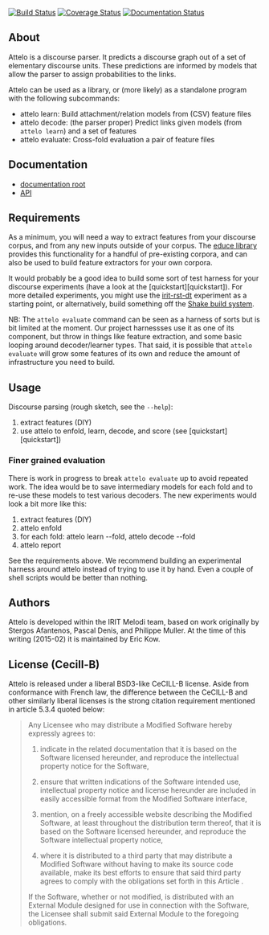 [![Build Status](https://secure.travis-ci.org/kowey/attelo.png)](http://travis-ci.org/kowey/attelo)
[![Coverage Status](https://coveralls.io/repos/kowey/attelo/badge.svg?branch=master)](https://coveralls.io/r/kowey/attelo?branch=master)
[![Documentation Status](https://readthedocs.org/projects/attelo/badge/?version=latest)](https://readthedocs.org/projects/attelo/?badge=latest)

## About

Attelo is a discourse parser. It predicts a discourse graph out of a set
of elementary discourse units. These predictions are informed by models
that allow the parser to assign probabilities to the links.

Attelo can be used as a library, or (more likely) as a standalone
program with the following subcommands:

* attelo learn: Build attachment/relation models from (CSV) feature files
* attelo decode: (the parser proper) Predict links given models (from
  `attelo learn`) and a set of features
* attelo evaluate: Cross-fold evaluation a pair of feature files

## Documentation

* [documentation root][docroot]
* [API][apidoc]

## Requirements

As a minimum, you will need a way to extract features from your
discourse corpus, and from any new inputs outside of your corpus. The
[educe library][educe] provides this functionality for a handful of
pre-existing corpora, and can also be used to build feature extractors
for your own corpora.

It would probably be a good idea to build some sort of test harness for
your discourse experiments (have a look at the
[quickstart][quickstart]).  For more detailed experiments,
you might use the [irit-rst-dt][irit-rst-dt] experiment as a starting
point, or alternatively, build something off the
[Shake build system][shake].

NB: The `attelo evaluate` command can be seen as a harness of
sorts but is bit limited at the moment. Our project harnessses use it
as one of its component, but throw in things like feature extraction,
and some basic looping around decoder/learner types. That said, it is
possible that `attelo evaluate` will grow some features of its own
and reduce the amount of infrastructure you need to build.

## Usage

Discourse parsing (rough sketch, see the `--help`):

1. extract features (DIY)
2. use attelo to enfold, learn, decode, and score
   (see [quickstart][quickstart])

### Finer grained evaluation

There is work in progress to break `attelo evaluate` up to avoid
repeated work. The idea would be to save intermediary models for
each fold and to re-use these models to test various decoders. The
new experiments would look a bit more like this:

1. extract features (DIY)
2. attelo enfold
3. for each fold: attelo learn --fold, attelo decode --fold
4. attelo report

See the requirements above. We recommend building an experimental
harness around attelo instead of trying to use it by hand. Even
a couple of shell scripts would be better than nothing.

## Authors

Attelo is developed within the IRIT Melodi team, based on work
originally by Stergos Afantenos, Pascal Denis, and Philippe Muller.
At the time of this writing (2015-02) it is maintained by Eric Kow.

## License (Cecill-B)

Attelo is released under a liberal BSD3-like CeCILL-B license.
Aside from conformance with French law, the difference between the
CeCILL-B and other similarly liberal licenses is the strong citation
requirement mentioned in article 5.3.4 quoted below:

> Any Licensee who may distribute a Modified Software hereby expressly
> agrees to:
> 
>    1. indicate in the related documentation that it is based on the
>       Software licensed hereunder, and reproduce the intellectual
>       property notice for the Software,
> 
>    2. ensure that written indications of the Software intended use,
>       intellectual property notice and license hereunder are included in
>       easily accessible format from the Modified Software interface,
> 
>    3. mention, on a freely accessible website describing the Modified
>       Software, at least throughout the distribution term thereof, that
>       it is based on the Software licensed hereunder, and reproduce the
>       Software intellectual property notice,
> 
>    4. where it is distributed to a third party that may distribute a
>       Modified Software without having to make its source code
>       available, make its best efforts to ensure that said third party
>       agrees to comply with the obligations set forth in this Article .
> 
> If the Software, whether or not modified, is distributed with an
> External Module designed for use in connection with the Software, the
> Licensee shall submit said External Module to the foregoing obligations.

[docroot]: http://attelo.readthedocs.org/
[apidoc]: http://attelo.readthedocs.org/en/latest/api-doc/attelo/
[educe]: http://github.com/kowey/educe
[irit-rst-dt]: http://github.com/kowey/irit-rst-dt
[quikstart]: http://attelo.readthedocs.org/en/latest/quickstart/
[shake]: http://community.haskell.org/~ndm/shake/
